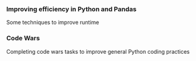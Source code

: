 ### Improving efficiency in Python and Pandas
Some techniques to improve runtime

### Code Wars
Completing code wars tasks to improve general Python coding practices
